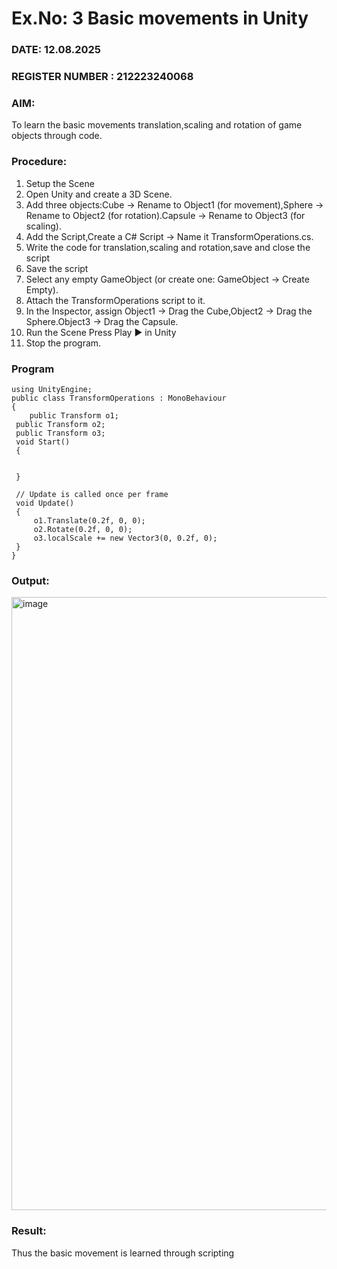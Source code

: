 # Ex.No: 3  Basic movements in Unity 
### DATE: 12.08.2025                                                                           
### REGISTER NUMBER : 212223240068
### AIM: 
 To learn the basic movements translation,scaling and rotation of game objects through code.
### Procedure:
1. Setup the Scene
2. Open Unity and create a 3D Scene.
3. Add three objects:Cube → Rename to Object1 (for movement),Sphere → Rename to Object2 (for rotation).Capsule → Rename to Object3 (for scaling).
4. Add the Script,Create a C# Script → Name it TransformOperations.cs.
5. Write the code for translation,scaling and rotation,save and close the script
6. Save the script
7. Select any empty GameObject (or create one: GameObject → Create Empty).
8. Attach the TransformOperations script to it.
9. In the Inspector, assign Object1 → Drag the Cube,Object2 → Drag the Sphere.Object3 → Drag the Capsule.
10. Run the Scene Press Play ▶️ in Unity
11. Stop the program.
### Program 
```
using UnityEngine;
public class TransformOperations : MonoBehaviour
{
    public Transform o1;
 public Transform o2;
 public Transform o3;
 void Start()
 {
    

 }

 // Update is called once per frame
 void Update()
 {
     o1.Translate(0.2f, 0, 0);
     o2.Rotate(0.2f, 0, 0);
     o3.localScale += new Vector3(0, 0.2f, 0);
 }
}
```
### Output:

<img width="1919" height="981" alt="image" src="https://github.com/user-attachments/assets/f145e847-9ebd-4f1c-a364-0be1aec9d6a3" />



### Result:
Thus the basic movement is learned through scripting


